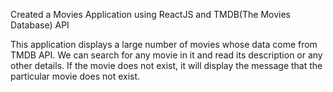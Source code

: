 Created a Movies Application using ReactJS and TMDB(The Movies Database) API

This application displays a large number of movies whose data come from TMDB API. We can search for any movie in it and read its description or any other details. If the movie does not exist, it will display the message that the particular movie does not exist.
